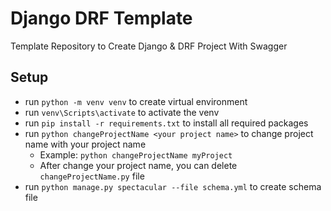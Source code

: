 # Django DRF Template

Template Repository to Create Django &amp; DRF Project With Swagger

## Setup

- run `python -m venv venv` to create virtual environment
- run `venv\Scripts\activate` to activate the venv
- run `pip install -r requirements.txt` to install all required packages
- run `python changeProjectName <your project name>` to change project name with your project name
  - Example: `python changeProjectName myProject`
  - After change your project name, you can delete `changeProjectName.py` file
- run `python manage.py spectacular --file schema.yml` to create schema file